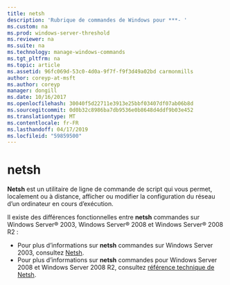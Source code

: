 ```yaml
---
title: netsh
description: 'Rubrique de commandes de Windows pour ***- '
ms.custom: na
ms.prod: windows-server-threshold
ms.reviewer: na
ms.suite: na
ms.technology: manage-windows-commands
ms.tgt_pltfrm: na
ms.topic: article
ms.assetid: 96fc069d-53c0-4d0a-9f7f-f9f3d49a02bd carmonmills
author: coreyp-at-msft
ms.author: coreyp
manager: dongill
ms.date: 10/16/2017
ms.openlocfilehash: 30040f5d22711e3913e25bbf03407df07ab06b8d
ms.sourcegitcommit: 0d0b32c8986ba7db9536e0b8648d4ddf9b03e452
ms.translationtype: MT
ms.contentlocale: fr-FR
ms.lasthandoff: 04/17/2019
ms.locfileid: "59859500"
---
```

# <a name="netsh"></a>netsh



**Netsh** est un utilitaire de ligne de commande de script qui vous permet, localement ou à distance, afficher ou modifier la configuration du réseau d’un ordinateur en cours d’exécution.

Il existe des différences fonctionnelles entre **netsh** commandes sur Windows Server® 2003, Windows Server® 2008 et Windows Server® 2008 R2 :
-   Pour plus d’informations sur **netsh** commandes sur Windows Server 2003, consultez [Netsh](https://technet.microsoft.com/library/cc779693(v=ws.10).aspx).
-   Pour plus d’informations sur **netsh** commandes pour Windows Server 2008 et Windows Server 2008 R2, consultez [référence technique de Netsh](https://technet.microsoft.com/library/cc754753(v=ws.10).aspx).